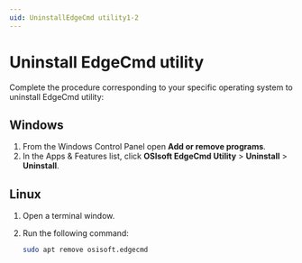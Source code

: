 ```yaml
---
uid: UninstallEdgeCmd utility1-2
---
```


# Uninstall EdgeCmd utility

Complete the procedure corresponding to your specific operating system to uninstall EdgeCmd utility:

## Windows

1. From the Windows Control Panel open **Add or remove programs**.
2. In the Apps & Features list, click **OSIsoft EdgeCmd Utility** > **Uninstall** > **Uninstall**.

## Linux

1. Open a terminal window.
2. Run the following command:

    ```bash
    sudo apt remove osisoft.edgecmd
    ```
